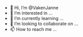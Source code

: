 - 👋 Hi, I’m @VakenJanne
- 👀 I’m interested in ...
- 🌱 I’m currently learning ...
- 💞️ I’m looking to collaborate on ...
- 📫 How to reach me ...

<!---
VakenJanne/VakenJanne is a ✨ special ✨ repository because its `README.md` (this file) appears on your GitHub profile.
You can click the Preview link to take a look at your changes.
--->

